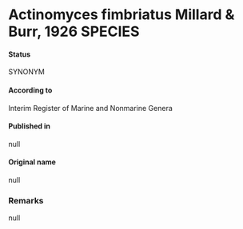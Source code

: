 # Actinomyces fimbriatus Millard & Burr, 1926 SPECIES

#### Status
SYNONYM

#### According to
Interim Register of Marine and Nonmarine Genera

#### Published in
null

#### Original name
null

### Remarks
null